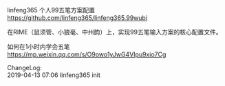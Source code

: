 linfeng365 个人99五笔方案配置
https://github.com/linfeng365/linfeng365.99wubi


在RIME（鼠须管、小狼毫、中州韵）上，实现99五笔输入方案的核心配置文件。

如何在1小时内学会五笔   https://mp.weixin.qq.com/s/O9owo1yJwG4VIpu9xio7Cg

ChangeLog:  
2019-04-13 07:06 linfeng365 init  